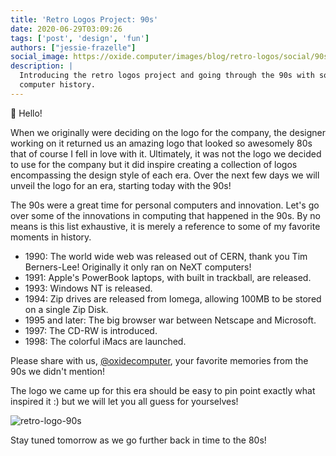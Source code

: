 ```yaml
---
title: 'Retro Logos Project: 90s'
date: 2020-06-29T03:09:26
tags: ['post', 'design', 'fun']
authors: ["jessie-frazelle"]
social_image: https://oxide.computer/images/blog/retro-logos/social/90s.png
description: |
  Introducing the retro logos project and going through the 90s with some fun
  computer history.
---
```


👋 Hello!

When we originally were deciding on the logo for the company, the designer
working on it returned us an amazing logo that looked so awesomely 80s that of
course I fell in love with it. Ultimately, it was not the logo we decided to use
for the company but it did inspire creating a collection of logos encompassing
the design style of each era. Over the next few days we will unveil the logo 
for an era, starting today with the 90s! 

The 90s were a great time for personal computers and innovation. Let's go over
some of the innovations in computing that happened in the 90s. By no means is
this list exhaustive, it is merely a reference to some of my favorite moments in
history. 

- 1990: The world wide web was released out of CERN, thank you Tim Berners-Lee!
    Originally it only ran on NeXT computers!
- 1991: Apple's PowerBook laptops, with built in trackball, are released.
- 1993: Windows NT is released.
-  1994: Zip drives are released from Iomega, allowing 100MB to be stored on
    a single Zip Disk.
- 1995 and later: The big browser war between Netscape and Microsoft.
- 1997: The CD-RW is introduced.
- 1998: The colorful iMacs are launched.

Please share with us, [@oxidecomputer](https://twitter.com/oxidecomputer),
your favorite memories from the 90s we didn't mention!

The logo we came up for this era should be easy to pin point exactly what
inspired it :) but we will let you all guess for yourselves!

<div class="my-8 border-4 border-oxide-green">
  <picture>
    <source srcset="/images/blog/retro-logos/90s-narrow.png" media="(max-width: 767px)">
    <img src="/images/blog/retro-logos/90s.png" alt="retro-logo-90s" />
  </picture>
</div>

Stay tuned tomorrow as we go further back in time to the 80s!
